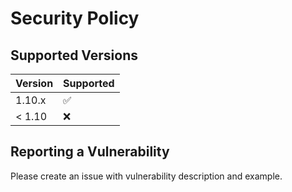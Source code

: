 # Security Policy

## Supported Versions

| Version | Supported          |
| ------- | ------------------ |
| 1.10.x  | :white_check_mark: |
| \< 1.10 | :x:                |

## Reporting a Vulnerability

Please create an issue with vulnerability description and example.
